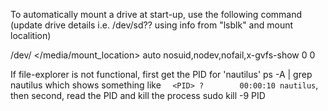 To automatically mount a drive at start-up, use the following command
(update drive details i.e. /dev/sd?? using info from "lsblk" and mount localition)

  /dev/<sda1> </media/mount_location> auto nosuid,nodev,nofail,x-gvfs-show 0 0




If file-explorer is not functional, first get the PID for 'nautilus'
    ps -A | grep nautilus
which shows something like `  <PID> ?        00:00:10 nautilus`, then second, read the PID and kill the process
    sudo kill -9 PID
